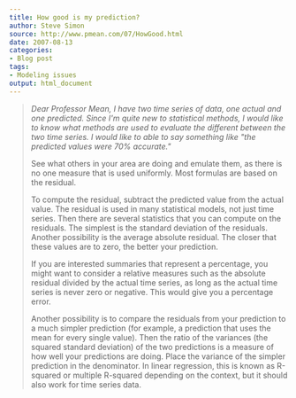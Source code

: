 ```yaml
---
title: How good is my prediction?
author: Steve Simon
source: http://www.pmean.com/07/HowGood.html
date: 2007-08-13
categories:
- Blog post
tags:
- Modeling issues
output: html_document
---
```

> *Dear Professor Mean, I have two time series of data, one actual and
> one predicted. Since I'm quite new to statistical methods, I would
> like to know what methods are used to evaluate the different between
> the two time series. I would like to able to say something like "the
> predicted values were 70% accurate."*
>
> See what others in your area are doing and emulate them, as there is
> no one measure that is used uniformly. Most formulas are based on the
> residual.
>
> To compute the residual, subtract the predicted value from the actual
> value. The residual is used in many statistical models, not just time
> series. Then there are several statistics that you can compute on the
> residuals. The simplest is the standard deviation of the residuals.
> Another possibility is the average absolute residual. The closer that
> these values are to zero, the better your prediction.
>
> If you are interested summaries that represent a percentage, you might
> want to consider a relative measures such as the absolute residual
> divided by the actual time series, as long as the actual time series
> is never zero or negative. This would give you a percentage error.
>
> Another possibility is to compare the residuals from your prediction
> to a much simpler prediction (for example, a prediction that uses the
> mean for every single value). Then the ratio of the variances (the
> squared standard deviation) of the two predictions is a measure of how
> well your predictions are doing. Place the variance of the simpler
> prediction in the denominator. In linear regression, this is known as
> R-squared or multiple R-squared depending on the context, but it
> should also work for time series data.
